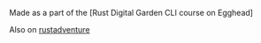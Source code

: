 Made as a part of the [Rust Digital Garden CLI course on Egghead]

Also on [rustadventure](https://www.rustadventure.dev/building-a-digital-garden-cli-with-structopt/)
